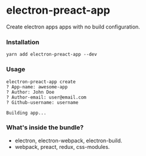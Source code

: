 # electron-preact-app

Create electron apps apps with no build configuration.

### Installation

```Shell
yarn add electron-preact-app --dev
```

### Usage

```Shell
electron-preact-app create
? App-name: awesome-app
? Author: John Doe
? Author-email: user@email.com
? Github-username: username

Building app...
```

### What's inside the bundle?

* electron, electron-webpack, electron-build.
* webpack, preact, redux, css-modules.
